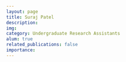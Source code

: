 ```yaml
---
layout: page
title: Suraj Patel
description:
img:
category: Undergraduate Research Assistants
alum: true
related_publications: false
importance:
---
```

